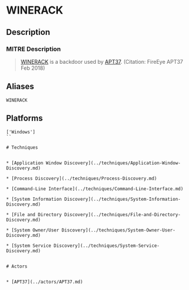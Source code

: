 
# WINERACK

## Description

### MITRE Description

> [WINERACK](https://attack.mitre.org/software/S0219) is a backdoor used by [APT37](https://attack.mitre.org/groups/G0067). (Citation: FireEye APT37 Feb 2018)

## Aliases

```
WINERACK
```

## Platforms

```
['Windows']
``

# Techniques


* [Application Window Discovery](../techniques/Application-Window-Discovery.md)

* [Process Discovery](../techniques/Process-Discovery.md)
    
* [Command-Line Interface](../techniques/Command-Line-Interface.md)
    
* [System Information Discovery](../techniques/System-Information-Discovery.md)
    
* [File and Directory Discovery](../techniques/File-and-Directory-Discovery.md)
    
* [System Owner/User Discovery](../techniques/System-Owner-User-Discovery.md)
    
* [System Service Discovery](../techniques/System-Service-Discovery.md)
    

# Actors


* [APT37](../actors/APT37.md)

